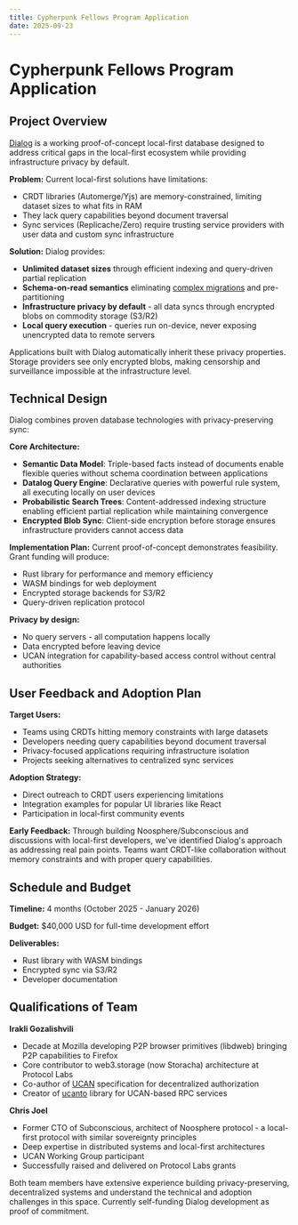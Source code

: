 ```yaml
---
title: Cypherpunk Fellows Program Application
date: 2025-09-23
---
```


# Cypherpunk Fellows Program Application

## Project Overview

[Dialog](https://github.com/dialog-db/dialog-db) is a working proof-of-concept local-first database designed to address critical gaps in the local-first ecosystem while providing infrastructure privacy by default.

**Problem:** Current local-first solutions have limitations:

- CRDT libraries (Automerge/Yjs) are memory-constrained, limiting dataset sizes to what fits in RAM
- They lack query capabilities beyond document traversal
- Sync services (Replicache/Zero) require trusting service providers with user data and custom sync infrastructure

**Solution:** Dialog provides:

- **Unlimited dataset sizes** through efficient indexing and query-driven partial replication
- **Schema-on-read semantics** eliminating [complex migrations](https://www.inkandswitch.com/cambria/) and pre-partitioning
- **Infrastructure privacy by default** - all data syncs through encrypted blobs on commodity storage (S3/R2)
- **Local query execution** - queries run on-device, never exposing unencrypted data to remote servers

Applications built with Dialog automatically inherit these privacy properties. Storage providers see only encrypted blobs, making censorship and surveillance impossible at the infrastructure level.

## Technical Design

Dialog combines proven database technologies with privacy-preserving sync:

**Core Architecture:**

- **Semantic Data Model**: Triple-based facts instead of documents enable flexible queries without schema coordination between applications
- **Datalog Query Engine**: Declarative queries with powerful rule system, all executing locally on user devices
- **Probabilistic Search Trees**: Content-addressed indexing structure enabling efficient partial replication while maintaining convergence
- **Encrypted Blob Sync**: Client-side encryption before storage ensures infrastructure providers cannot access data

**Implementation Plan:** Current proof-of-concept demonstrates feasibility. Grant funding will produce:

- Rust library for performance and memory efficiency
- WASM bindings for web deployment
- Encrypted storage backends for S3/R2
- Query-driven replication protocol

**Privacy by design:**

- No query servers - all computation happens locally
- Data encrypted before leaving device
- UCAN integration for capability-based access control without central authorities

## User Feedback and Adoption Plan

**Target Users:**

- Teams using CRDTs hitting memory constraints with large datasets
- Developers needing query capabilities beyond document traversal
- Privacy-focused applications requiring infrastructure isolation
- Projects seeking alternatives to centralized sync services

**Adoption Strategy:**

- Direct outreach to CRDT users experiencing limitations
- Integration examples for popular UI libraries like React
- Participation in local-first community events

**Early Feedback:** Through building Noosphere/Subconscious and discussions with local-first developers, we've identified Dialog's approach as addressing real pain points. Teams want CRDT-like collaboration without memory constraints and with proper query capabilities.

## Schedule and Budget

**Timeline:** 4 months (October 2025 - January 2026)

**Budget:** $40,000 USD for full-time development effort

**Deliverables:**

- Rust library with WASM bindings
- Encrypted sync via S3/R2
- Developer documentation

## Qualifications of Team

**Irakli Gozalishvili**

- Decade at Mozilla developing P2P browser primitives (libdweb) bringing P2P capabilities to Firefox
- Core contributor to web3.storage (now Storacha) architecture at Protocol Labs
- Co-author of [UCAN](https://github.com/ucan-wg/spec) specification for decentralized authorization
- Creator of [ucanto](https://github.com/storacha/ucanto) library for UCAN-based RPC services

**Chris Joel**

- Former CTO of Subconscious, architect of Noosphere protocol - a local-first protocol with similar sovereignty principles
- Deep expertise in distributed systems and local-first architectures
- UCAN Working Group participant
- Successfully raised and delivered on Protocol Labs grants

Both team members have extensive experience building privacy-preserving, decentralized systems and understand the technical and adoption challenges in this space. Currently self-funding Dialog development as proof of commitment.